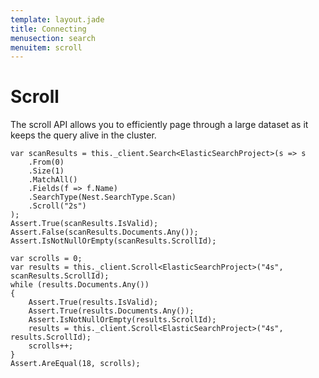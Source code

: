 ```yaml
---
template: layout.jade
title: Connecting
menusection: search
menuitem: scroll
---
```


# Scroll

The scroll API allows you to efficiently page through a large dataset as it keeps the query alive in the cluster. 

	var scanResults = this._client.Search<ElasticSearchProject>(s => s
		.From(0)
		.Size(1)
		.MatchAll()
		.Fields(f => f.Name)
		.SearchType(Nest.SearchType.Scan)
		.Scroll("2s")
	);
	Assert.True(scanResults.IsValid);
	Assert.False(scanResults.Documents.Any());
	Assert.IsNotNullOrEmpty(scanResults.ScrollId);

	var scrolls = 0;
	var results = this._client.Scroll<ElasticSearchProject>("4s", scanResults.ScrollId);
	while (results.Documents.Any())
	{
		Assert.True(results.IsValid);
		Assert.True(results.Documents.Any());
		Assert.IsNotNullOrEmpty(results.ScrollId);
		results = this._client.Scroll<ElasticSearchProject>("4s", results.ScrollId);
		scrolls++;
	}
	Assert.AreEqual(18, scrolls);